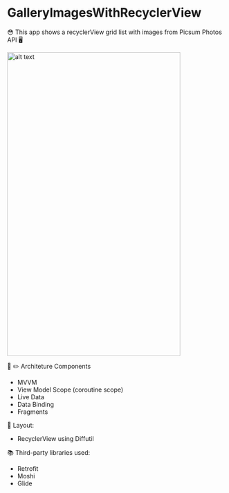 # GalleryImagesWithRecyclerView
:flushed: This app shows a recyclerView grid list with images from Picsum Photos API :desktop_computer:


<img src="https://user-images.githubusercontent.com/83729929/147683161-fce27599-dbdd-41e0-8e21-3c36831d423e.png" alt="alt text" width="400" height="700"> 



:triangular_ruler: :pencil2: Architeture Components
  - MVVM
  - View Model Scope (coroutine scope)
  - Live Data
  - Data Binding
  - Fragments

:receipt: Layout: 
- RecyclerView using Diffutil

:books: Third-party libraries used:
  - Retrofit
  - Moshi
  - Glide
